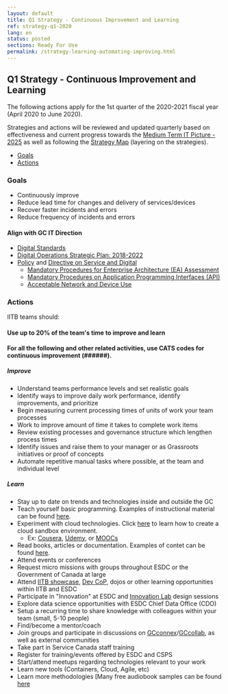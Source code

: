 ```yaml
---
layout: default
title: Q1 Strategy - Continuous Improvement and Learning
ref: strategy-q1-2020
lang: en
status: posted
sections: Ready For Use
permalink: /strategy-learning-automating-improving.html
---
```


## Q1 Strategy - Continuous Improvement and Learning

The following actions apply for the 1st quarter of the 2020-2021 fiscal year (April 2020 to June 2020).

Strategies and actions will be reviewed and updated quarterly based on effectiveness and current progress towards the [Medium Term IT Picture - 2025](https://sara-sabr.github.io/ITStrategy/it-picture-medium-term.html) as well as following the [Strategy Map](https://sara-sabr.github.io/ITStrategy/strategy-summary.html) (layering on the strategies).

- [Goals](#goals)
- [Actions](#actions)

### Goals

- Continuously improve
- Reduce lead time for changes and delivery of services/devices
- Recover faster incidents and errors
- Reduce frequency of incidents and errors

#### Align with GC IT Direction

- [Digital Standards](https://www.canada.ca/en/government/system/digital-government/government-canada-digital-standards.html)
- [Digital Operations Strategic Plan: 2018-2022](https://www.canada.ca/en/government/system/digital-government/digital-operations-strategic-plan-2018-2022.html)
- [Policy](https://www.tbs-sct.gc.ca/pol/doc-eng.aspx?id=32603) and [Directive on Service and Digital](https://www.tbs-sct.gc.ca/pol/doc-eng.aspx?id=32601)
  - [Mandatory Procedures for Enterprise Architecture (EA) Assessment](https://www.tbs-sct.gc.ca/pol/doc-eng.aspx?id=32602)
  - [Mandatory Procedures on Application Programming Interfaces (API)](https://www.tbs-sct.gc.ca/pol/doc-eng.aspx?id=32604)
  - [Acceptable Network and Device Use](https://www.tbs-sct.gc.ca/pol/doc-eng.aspx?id=32605)

### Actions

IITB teams should:

#### Use up to 20% of the team's time to improve and learn

**For all the following and other related activities, use CATS codes for continuous improvement (######).**

##### Improve

- Understand teams performance levels and set realistic goals
- Identify ways to improve daily work performance, identify improvements, and prioritize
- Begin measuring current processing times of units of work your team processes
- Work to improve amount of time it takes to complete work items
- Review existing processes and governance structure which lengthen process times
- Identify issues and raise them to your manager or as Grassroots initiatives or proof of concepts
- Automate repetitive manual tasks where possible, at the team and individual level

##### Learn

- Stay up to date on trends and technologies inside and outside the GC
- Teach yourself basic programming. Examples of instructional material can be found [here](#).
- Experiment with cloud technologies. Click [here](#) to learn how to create a cloud sandbox environment.
  - Ex: [Cousera](https://www.coursera.org/), [Udemy](https://www.udemy.com/), or [MOOCs](https://www.mooc-list.com/)
- Read books, articles or documentation. Examples of contet can be found [here](https://sara-sabr.github.io/ITStrategy/references-en.html).
- Attend events or conferences
- Request micro missions with groups throughout ESDC or the Government of Canada at large
- Attend [IITB showcase](#), [Dev CoP](#), dojos or other learning opportunities within IITB and ESDC
- Participate in "Innovation" at ESDC and [Innovation Lab](#) design sessions
- Explore data science opportunities with ESDC Chief Data Office (CDO)
- Setup a recurring time to share knowledge with colleagues within your team (small, 5-10 people)
- Find/become a mentor/coach
- Join groups and participate in discussions on [GCconnex](#)/[GCcollab](#), as well as external communities
- Take part in Service Canada staff training
- Register for training/events offered by ESDC and CSPS
- Start/attend meetups regarding technologies relevant to your work
- Learn new tools (Containers, Cloud, Agile, etc)
- Learn more methodologies [Many free audiobook samples can be found [here](https://itrevolution.com/)

